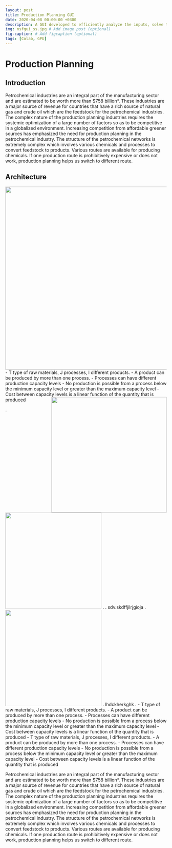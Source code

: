 ```yaml
---
layout: post
title: Production Planning GUI
date: 2020-04-08 00:00:00 +0300
description: A GUI developed to efficiently analyze the inputs, solve the problem and also provide a detailed analysis of the solution without requiring any in-depth knowledge of the solution procedure or optimization solvers.
img: nsfgui_ss.jpg # Add image post (optional)
fig-caption: # Add figcaption (optional)
tags: [Colab, GPU]
---
```




# Production Planning
## Introduction
Petrochemical industries are an integral part of the manufacturing sector and are estimated to be worth more than  $758 billion*. These industries are a major source of revenue for countries that have a rich source of natural gas and crude oil which are the feedstock for the petrochemical industries. The complex nature of the production planning industries requires the systemic optimization of a large number of factors so as to be competitive in a globalized environment. Increasing competition from affordable greener sources has emphasized the need for  production planning in the petrochemical industry. The structure of the petrochemical networks is extremely complex which involves various chemicals and processes to convert feedstock to products. Various routes are available for producing chemicals. If one production route is prohibitively expensive or does not work, production planning helps us switch to different route.

## Architecture
<!-- [Screenshot of GUI]({{site.baseurl}}/assets/img/pp_architecture.jpg) -->
<img align="left" width="570" src="{{site.baseurl}}/assets/img/pp2s.jpg">
- T type of raw materials, J processes, I different products.
- A product can be produced by more than one process.
- Processes can have different production capacity levels
- No production is possible from a process below the minimum capacity level or greater than the maximum capacity level
- Cost between capacity levels is a linear function of the quantity that is produced
<img align="right" width="360" src="{{site.baseurl}}/assets/img/pp_plot.jpg">

.
<!-- [Screenshot of GUI]({{site.baseurl}}/assets/img/pp1.png) -->
<img width="300" src="{{site.baseurl}}/assets/img/pp1.jpg">
.
.
sdv.skdffjilrjgioja
.
<img width="300" src="{{site.baseurl}}/assets/img/pp2s.jpg">
.
lhdckherkghk
.
- T type of raw materials, J processes, I different products.
- A product can be produced by more than one process.
- Processes can have different production capacity levels
- No production is possible from a process below the minimum capacity level or greater than the maximum capacity level
- Cost between capacity levels is a linear function of the quantity that is produced 
- T type of raw materials, J processes, I different products.
- A product can be produced by more than one process.
- Processes can have different production capacity levels
- No production is possible from a process below the minimum capacity level or greater than the maximum capacity level
- Cost between capacity levels is a linear function of the quantity that is produced 


Petrochemical industries are an integral part of the manufacturing sector and are estimated to be worth more than  $758 billion*. These industries are a major source of revenue for countries that have a rich source of natural gas and crude oil which are the feedstock for the petrochemical industries. The complex nature of the production planning industries requires the systemic optimization of a large number of factors so as to be competitive in a globalized environment. Increasing competition from affordable greener sources has emphasized the need for  production planning in the petrochemical industry. The structure of the petrochemical networks is extremely complex which involves various chemicals and processes to convert feedstock to products. Various routes are available for producing chemicals. If one production route is prohibitively expensive or does not work, production planning helps us switch to different route.
